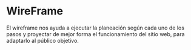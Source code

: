 # WireFrame

El wireframe nos ayuda a ejecutar la planeación según cada uno de los pasos y proyectar de mejor forma el funcionamiento del sitio web, para adaptarlo al público objetivo.
